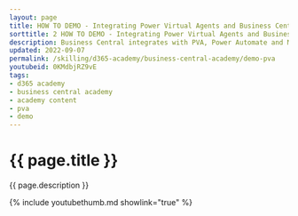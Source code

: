```yaml
---
layout: page
title: HOW TO DEMO - Integrating Power Virtual Agents and Business Central
sorttitle: 2 HOW TO DEMO - Integrating Power Virtual Agents and Business Central
description: Business Central integrates with PVA, Power Automate and Microsoft Teams.
updated: 2022-09-07
permalink: /skilling/d365-academy/business-central-academy/demo-pva
youtubeid: 0KMdbjRZ9vE
tags: 
- d365 academy
- business central academy
- academy content
- pva
- demo
---
```


# {{ page.title }}

{{ page.description }}

{% include youtubethumb.md showlink="true" %}